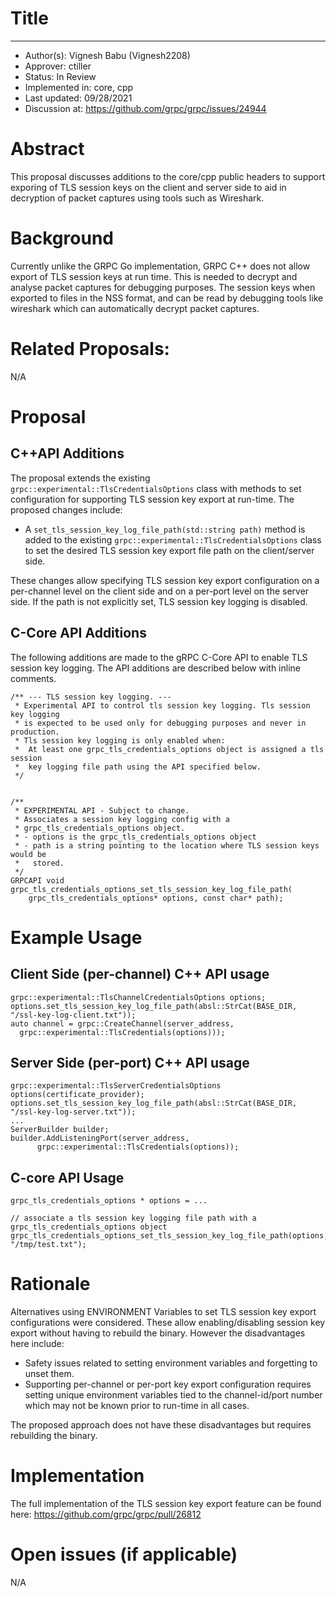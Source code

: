 # Title
-------
* Author(s): Vignesh Babu (Vignesh2208)
* Approver: ctiller
* Status: In Review
* Implemented in: core, cpp
* Last updated: 09/28/2021
* Discussion at: https://github.com/grpc/grpc/issues/24944

# Abstract

This proposal discusses additions to the core/cpp public headers to support exporing of TLS session keys on the client and server side to aid in decryption of packet captures using tools such as Wireshark.

# Background

Currently unlike the GRPC Go implementation, GRPC C++ does not allow export of TLS session keys at run time. This is needed to decrypt and analyse packet captures for debugging purposes. The session keys when exported to files in the NSS format, and can be read by debugging tools like wireshark which can automatically decrypt packet captures.

# Related Proposals:

N/A

# Proposal

## C++API Additions

The proposal extends the existing `grpc::experimental::TlsCredentialsOptions` class with methods to set configuration for supporting TLS session key export at run-time. The proposed changes include:


* A `set_tls_session_key_log_file_path(std::string path)` method is added to the existing `grpc::experimental::TlsCredentialsOptions` class to set the desired TLS session key export file path on the client/server side.

These changes allow specifying TLS session key export configuration on a per-channel level on the client side and on a per-port level on the server side. If the path is not explicitly set, TLS session key logging is disabled.


## C-Core API Additions

The following additions are made to the gRPC C-Core API to enable TLS session key logging. The API additions are described below with inline comments.

```
/** --- TLS session key logging. ---
 * Experimental API to control tls session key logging. Tls session key logging
 * is expected to be used only for debugging purposes and never in production.
 * Tls session key logging is only enabled when:
 *  At least one grpc_tls_credentials_options object is assigned a tls session
 *  key logging file path using the API specified below.
 */


/**
 * EXPERIMENTAL API - Subject to change.
 * Associates a session key logging config with a
 * grpc_tls_credentials_options object.
 * - options is the grpc_tls_credentials_options object
 * - path is a string pointing to the location where TLS session keys would be
 *   stored.
 */
GRPCAPI void grpc_tls_credentials_options_set_tls_session_key_log_file_path(
    grpc_tls_credentials_options* options, const char* path);
```

# Example Usage


## Client Side (per-channel) C++ API usage

```
grpc::experimental::TlsChannelCredentialsOptions options;
options.set_tls_session_key_log_file_path(absl::StrCat(BASE_DIR, "/ssl-key-log-client.txt"));
auto channel = grpc::CreateChannel(server_address,
  grpc::experimental::TlsCredentials(options)));
```

## Server Side (per-port) C++ API usage

```
grpc::experimental::TlsServerCredentialsOptions options(certificate_provider);
options.set_tls_session_key_log_file_path(absl::StrCat(BASE_DIR, "/ssl-key-log-server.txt"));
...
ServerBuilder builder;
builder.AddListeningPort(server_address,
      grpc::experimental::TlsCredentials(options));
```

## C-core API Usage

```
grpc_tls_credentials_options * options = ...

// associate a tls session key logging file path with a grpc_tls_credentials_options object
grpc_tls_credentials_options_set_tls_session_key_log_file_path(options, "/tmp/test.txt");

```

# Rationale

Alternatives using ENVIRONMENT Variables to set TLS session key export configurations were considered. These allow enabling/disabling session key export without having to rebuild the binary. However the disadvantages here include:

* Safety issues related to setting environment variables and forgetting to unset them.
* Supporting per-channel or per-port key export configuration requires setting unique environment variables tied to the channel-id/port number which may not be known prior to run-time in all cases.

The proposed approach does not have these disadvantages but requires rebuilding the binary.


# Implementation

The full implementation of the TLS session key export feature can be found here: https://github.com/grpc/grpc/pull/26812

# Open issues (if applicable)

N/A
